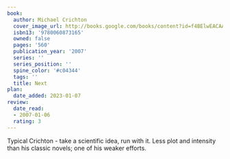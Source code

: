 ```yaml
---
book:
  author: Michael Crichton
  cover_image_url: http://books.google.com/books/content?id=f4BElwEACAAJ&printsec=frontcover&img=1&zoom=1&source=gbs_api
  isbn13: '9780060873165'
  owned: false
  pages: '560'
  publication_year: '2007'
  series: ''
  series_position: ''
  spine_color: '#c04344'
  tags: ''
  title: Next
plan:
  date_added: 2023-01-07
review:
  date_read:
  - 2007-01-06
  rating: 3
---
```


Typical Crichton - take a scientific idea, run with it. Less plot and intensity than his classic novels; one of his weaker efforts.

